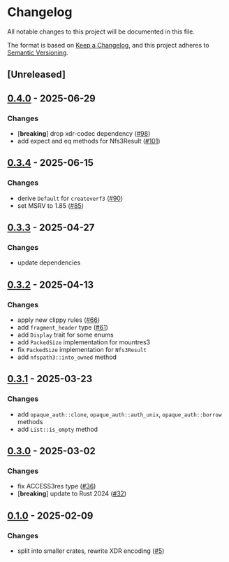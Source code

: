 # Changelog

All notable changes to this project will be documented in this file.

The format is based on [Keep a Changelog](https://keepachangelog.com/en/1.0.0/),
and this project adheres to [Semantic Versioning](https://semver.org/spec/v2.0.0.html).

## [Unreleased]

## [0.4.0](https://github.com/Vaiz/nfs3/compare/nfs3_types-v0.3.4...nfs3_types-v0.4.0) - 2025-06-29

### Changes

- [**breaking**] drop xdr-codec dependency ([#98](https://github.com/Vaiz/nfs3/pull/98))
- add expect and eq methods for Nfs3Result ([#101](https://github.com/Vaiz/nfs3/pull/101))

## [0.3.4](https://github.com/Vaiz/nfs3/compare/nfs3_types-v0.3.3...nfs3_types-v0.3.4) - 2025-06-15

### Changes

- derive `Default` for `createverf3` ([#90](https://github.com/Vaiz/nfs3/pull/90))
- set MSRV to 1.85 ([#85](https://github.com/Vaiz/nfs3/pull/85))

## [0.3.3](https://github.com/Vaiz/nfs3/compare/nfs3_types-v0.3.2...nfs3_types-v0.3.3) - 2025-04-27

### Changes

- update dependencies

## [0.3.2](https://github.com/Vaiz/nfs3/compare/nfs3_types-v0.3.1...nfs3_types-v0.3.2) - 2025-04-13

### Changes

- apply new clippy rules ([#66](https://github.com/Vaiz/nfs3/pull/66))
- add `fragment_header` type ([#61](https://github.com/Vaiz/nfs3/pull/61))
- add `Display` trait for some enums
- add `PackedSize` implementation for mountres3 
- fix `PackedSize` implementation for `Nfs3Result`
- add `nfspath3::into_owned` method

## [0.3.1](https://github.com/Vaiz/nfs3/compare/nfs3_types-v0.3.0...nfs3_types-v0.3.1) - 2025-03-23

### Changes

- add `opaque_auth::clone`, `opaque_auth::auth_unix`, `opaque_auth::borrow` methods
- add `List::is_empty` method


## [0.3.0](https://github.com/Vaiz/nfs3/compare/nfs3_types-v0.2.0...nfs3_types-v0.3.0) - 2025-03-02

### Changes

- fix ACCESS3res type ([#36](https://github.com/Vaiz/nfs3/pull/36))
- [**breaking**] update to Rust 2024 ([#32](https://github.com/Vaiz/nfs3/pull/32))

## [0.1.0](https://github.com/Vaiz/nfs3/releases/tag/nfs3_types-v0.1.0) - 2025-02-09

### Changes

- split into smaller crates, rewrite XDR encoding ([#5](https://github.com/Vaiz/nfs3/pull/5))
